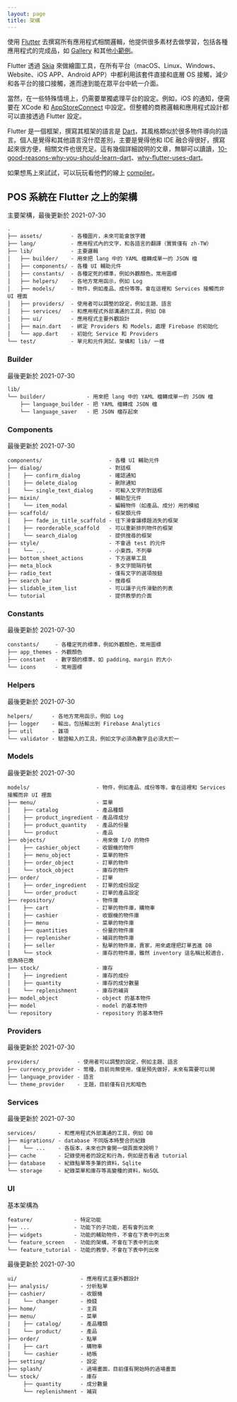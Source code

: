 ```yaml
---
layout: page
title: 架構
---
```


使用 [Flutter](https://flutter.dev) 去撰寫所有應用程式相關邏輯，他提供很多素材去做學習，包括各種應用程式的完成品，如 [Gallery](https://github.com/flutter/gallery) 和其他[小範例](https://github.com/flutter/samples)。

Flutter 透過 [Skia](https://skia.org) 來做繪圖工具，在所有平台（macOS、Linux、Windows、Website、iOS APP、Android APP）中都利用該套件直接和底層 OS 接觸，減少和各平台的接口接觸，進而達到能在眾平台中統一介面。

當然，在一些特殊情境上，仍需要單獨處理平台的設定。例如，iOS 的通知，便需要在 XCode 和 [AppStoreConnect](http://appstoreconnect.apple.com) 中設定。但整體的商務邏輯和應用程式設計都可以直接透過 Flutter 設定。

Flutter 是一個框架，撰寫其框架的語言是 [Dart](https://dart.dev)，其風格類似於很多物件導向的語言。個人是覺得和其他語言沒什麼差別，主要是覺得他和 IDE 融合得很好，撰寫起來很方便，相關文件也很充足。這有幾個詳細說明的文章，無聊可以讀讀，[10-good-reasons-why-you-should-learn-dart](https://medium.com/hackernoon/10-good-reasons-why-you-should-learn-dart-4b257708a332)、[why-flutter-uses-dart](https://hackernoon.com/why-flutter-uses-dart-dd635a054ebf)。

如果想馬上來試試，可以玩玩看他們的線上 [compiler](https://dartpad.dev/?null_safety=true)。

## POS 系統在 Flutter 之上的架構

主要架構，最後更新於 2021-07-30

```
.
├── assets/         - 各種圖片，未來可能會放字體
├── lang/           - 應用程式內的文字，和各語言的翻譯（實質僅有 zh-TW）
├── lib/            - 主要邏輯
│   ├── builder/    - 用來把 lang 中的 YAML 檔轉成單一的 JSON 檔
│   ├── components/ - 各種 UI 輔助元件
│   ├── constants/  - 各種定死的標準，例如外觀顏色，常用圖標
│   ├── helpers/    - 各地方常用函示，例如 Log
│   ├── models/     - 物件，例如產品、成份等等。會在這裡和 Services 接觸而非 UI 裡面
│   ├── providers/  - 使用者可以調整的設定，例如主題、語言
│   ├── services/   - 和應用程式外部溝通的工具，例如 DB
│   ├── ui/         - 應用程式主要外觀設計
│   ├── main.dart   - 綁定 Providers 和 Models，處理 Firebase 的初始化
│   └── app.dart    - 初始化 Service 和 Providers
└── test/           - 單元和元件測試，架構和 lib/ 一樣
```

### Builder

最後更新於 2021-07-30

```
lib/
└── builder/             - 用來把 lang 中的 YAML 檔轉成單一的 JSON 檔
    ├── language_builder - 把 YAML 檔轉成 JSON 檔
    └── language_saver   - 把 JSON 檔存起來
```

### Components

最後更新於 2021-07-30

```
components/                     - 各種 UI 輔助元件
├── dialog/                     - 對話框
│    ├── confirm_dialog         - 確認通知
│    ├── delete_dialog          - 刪除通知
│    └── single_text_dialog     - 可輸入文字的對話框
├── mixin/                      - 輔助型元件
│    └── item_modal             - 編輯物件（如產品、成分）用的模組
├── scaffold/                   - 框架類元件
│    ├── fade_in_title_scaffold - 往下滑會讓標題消失的框架
│    ├── reorderable_scaffold   - 可以重新排列物件的框架
│    └── search_dialog          - 提供搜尋的框架
├── style/                      - 不會過 test 的元件
│    └── ...                    - 小東西，不列舉
├── bottom_sheet_actions        - 下方選單工具
├── meta_block                  - 多文字間隔符號
├── radio_text                  - 僅有文字的選項按鈕
├── search_bar                  - 搜尋框
├── slidable_item_list          - 可以讓子元件滑動的列表
└── tutorial                    - 提供教學的介面
```

### Constants

最後更新於 2021-07-30

```
constants/     - 各種定死的標準，例如外觀顏色，常用圖標
├── app_themes - 外觀顏色
├── constant   - 數字類的標準，如 padding、margin 的大小
└── icons      - 常用圖標
```

### Helpers

最後更新於 2021-07-30

```
helpers/      - 各地方常用函示，例如 Log
├── logger    - 輸出，包括輸出到 Firebase Analytics
├── util      - 雜項
└── validator - 驗證輸入的工具，例如文字必須為數字且必須大於一
```

### Models

最後更新於 2021-07-30

```
models/                     - 物件，例如產品、成份等等。會在這裡和 Services 接觸而非 UI 裡面
├── menu/                   - 菜單
│    ├── catalog            - 產品種類
│    ├── product_ingredient - 產品得成分
│    ├── product_quantity   - 產品的份量
│    └── product            - 產品
├── objects/                - 用來做 I/O 的物件
│    ├── cashier_object     - 收銀機的物件
│    ├── menu_object        - 菜單的物件
│    ├── order_object       - 訂單的物件
│    └── stock_object       - 庫存的物件
├── order/                  - 訂單
│    ├── order_ingredient   - 訂單的成份設定
│    └── order_product      - 訂單的產品設定
├── repository/             - 物件庫
│    ├── cart               - 訂單的物件庫，購物車
│    ├── cashier            - 收銀機的物件庫
│    ├── menu               - 菜單的物件庫
│    ├── quantities         - 份量的物件庫
│    ├── replenisher        - 補貨的物件庫
│    ├── seller             - 點單的物件庫，賣家，用來處理把訂單丟進 DB
│    └── stock              - 庫存的物件庫，雖然 inventory 這名稱比較適合，但為時已晚
├── stock/                  - 庫存
│    ├── ingredient         - 庫存的成份
│    ├── quantity           - 庫存的成分數量
│    └── replenishment      - 庫存的補貨
├── model_object            - object 的基本物件
├── model                   - model 的基本物件
└── repository              - repository 的基本物件
```

### Providers

最後更新於 2021-07-30

```
providers/            - 使用者可以調整的設定，例如主題、語言
├── currency_provider - 幣種，目前尚無使用，僅是預先做好，未來有需要可以開
├── language_provider - 語言
└── theme_provider    - 主題，目前僅有日光和暗色
```

### Services

最後更新於 2021-07-30

```
services/       - 和應用程式外部溝通的工具，例如 DB
├── migrations/ - database 不同版本時整合的紀錄
│    └── ...    - 各版本，未來也許會開一個頁面來說明？
├── cache       - 記錄使用者的設定和行為，例如是否看過 tutorial
├── database    - 紀錄點單等多筆的資料，Sqlite
└── storage     - 紀錄菜單和庫存等高變種的資料，NoSQL
```

### UI

基本架構為

```
feature/             - 特定功能
├── ...              - 功能下的子功能，若有會列出來
├── widgets          - 功能的輔助物件，不會在下表中列出來
└── feature_screen   - 功能的架構，不會在下表中列出來
└── feature_tutorial - 功能的教學，不會在下表中列出來
```

最後更新於 2021-07-30

```
ui/                    - 應用程式主要外觀設計
├── analysis/          - 分析點單
├── cashier/           - 收銀機
│    └── changer       - 換錢
├── home/              - 主頁
├── menu/              - 菜單
│    ├── catalog/      - 產品種類
│    └── product/      - 產品
├── order/             - 點單
│    ├── cart          - 購物車
│    └── cashier       - 結帳
├── setting/           - 設定
├── splash/            - 過場畫面，目前僅有開始時的過場畫面
└── stock/             - 庫存
     ├── quantity      - 成分數量
     └── replenishment - 補貨
```
